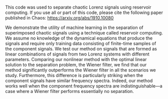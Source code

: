 This code was used to separate chaotic Lorenz signals using reservoir computing. If you use all or part of this code, please cite the following paper published in Chaos: https://arxiv.org/abs/1910.10080

We demonstrate the utility of machine learning in the separation of superimposed chaotic signals using a technique called reservoir computing. We assume no knowledge of the dynamical equations that produce the signals and require only training data consisting of finite-time samples of the component signals. We test our method on signals that are formed as linear combinations of signals from two Lorenz systems with different parameters. Comparing our nonlinear method with the optimal linear solution to the separation problem, the Wiener filter, we find that our method significantly outperforms the Wiener filter in all the scenarios we study. Furthermore, this difference is particularly striking when the component signals have similar frequency spectra. Indeed, our method works well when the component frequency spectra are indistinguishable—a case where a Wiener filter performs essentially no separation.
